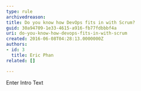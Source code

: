 ```yaml
---
type: rule
archivedreason: 
title: Do you know how DevOps fits in with Scrum?
guid: 30a94709-1e33-4615-a916-fb77fdbbbf4a
uri: do-you-know-how-devops-fits-in-with-scrum
created: 2016-06-08T04:28:13.0000000Z
authors:
- id: 3
  title: Eric Phan
related: []

---
```



Enter Intro Text
<br><excerpt class='endintro'></excerpt><br>



